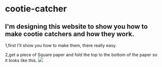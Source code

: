 # cootie-catcher

## I'm designing this website to show you how to make cootie catchers and how they work.

1,first I'll show you how to make them, there really easy.

2,get a piece of Square paper and fold the top to the bottom  of the paper so it looks like this.
![ ](./img_2591.jpg)











